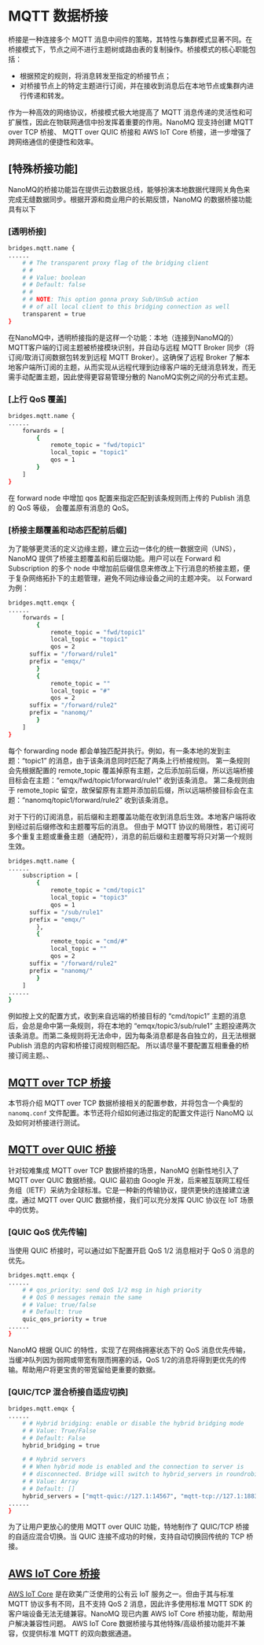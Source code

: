 # MQTT 数据桥接

桥接是一种连接多个 MQTT 消息中间件的策略，其特性与集群模式显著不同。在桥接模式下，节点之间不进行主题树或路由表的复制操作。桥接模式的核心职能包括：

- 根据预定的规则，将消息转发至指定的桥接节点；
- 对桥接节点上的特定主题进行订阅，并在接收到消息后在本地节点或集群内进行传递和转发。

作为一种高效的网络协议，桥接模式极大地提高了 MQTT 消息传递的灵活性和可扩展性，因此在物联网通信中扮发挥着重要的作用。NanoMQ 现支持创建 MQTT over TCP 桥接、 MQTT over QUIC 桥接和 AWS IoT Core 桥接，进一步增强了跨网络通信的便捷性和效率。

## [特殊桥接功能]
NanoMQ的桥接功能旨在提供云边数据总线，能够扮演本地数据代理网关角色来完成无缝数据同步。根据开源和商业用户的长期反馈，NanoMQ 的数据桥接功能具有以下

### [透明桥接]

```bash
bridges.mqtt.name {
......
	# # The transparent proxy flag of the bridging client
	# #
	# # Value: boolean
	# # Default: false
	# #
	# # NOTE: This option gonna proxy Sub/UnSub action
	# # of all local client to this bridging connection as well 
	transparent = true
}
```

在NanoMQ中，透明桥接指的是这样一个功能：本地（连接到NanoMQ的）MQTT客户端的订阅主题被桥接模块识别，并自动与远程 MQTT Broker 同步（将订阅/取消订阅数据包转发到远程 MQTT Broker）。这确保了远程 Broker 了解本地客户端所订阅的主题，从而实现从远程代理到边缘客户端的无缝消息转发，而无需手动配置主题，因此使得更容易管理分散的 NanoMQ实例之间的分布式主题。

### [上行 QoS 覆盖]
```bash
bridges.mqtt.name {
......
	forwards = [
		{
			remote_topic = "fwd/topic1"
			local_topic = "topic1"
			qos = 1
		}
	]
}
```
在 forward node 中增加 qos 配置来指定匹配到该条规则而上传的 Publish 消息的 QoS 等级， 会覆盖原有消息的 QoS。
### [桥接主题覆盖和动态匹配前后缀]

为了能够更灵活的定义边缘主题，建立云边一体化的统一数据空间（UNS），NanoMQ 提供了桥接主题覆盖和前后缀功能。用户可以在 Forward 和 Subscription 的多个 node 中增加前后缀信息来修改上下行消息的桥接主题，便于复杂网络拓扑下的主题管理，避免不同边缘设备之间的主题冲突。
以 Forward 为例：
```bash
bridges.mqtt.emqx {
......
	forwards = [
		{
			remote_topic = "fwd/topic1"
			local_topic = "topic1"
			qos = 2
      suffix = "/forward/rule1"
      prefix = "emqx/"
		}
		{
			remote_topic = ""
			local_topic = "#"
			qos = 2
      suffix = "/forward/rule2"
      prefix = "nanomq/"
		}
	]
}
```

每个 forwarding node 都会单独匹配并执行。例如，有一条本地的发到主题：“topic1” 的消息，由于该条消息同时匹配了两条上行桥接规则。
第一条规则会先根据配置的 remote_topic 覆盖掉原有主题，之后添加前后缀，所以远端桥接目标会在主题：“emqx/fwd/topic1/forward/rule1” 收到该条消息。 
第二条规则由于 remote_topic 留空，故保留原有主题并添加前后缀，所以远端桥接目标会在主题：“nanomq/topic1/forward/rule2” 收到该条消息。 

对于下行的订阅消息，前后缀和主题覆盖功能在收到消息后生效。本地客户端将收到经过前后缀修改和主题覆写后的消息。
但由于 MQTT 协议的局限性，若订阅可多个重复主题或重叠主题（通配符），消息的前后缀和主题覆写将只对第一个规则生效。

```bash
bridges.mqtt.name {
......
	subscription = [
		{
			remote_topic = "cmd/topic1"
			local_topic = "topic3"
			qos = 1
      suffix = "/sub/rule1"
      prefix = "emqx/"
		},
		{
			remote_topic = "cmd/#"
			local_topic = ""
			qos = 2
      suffix = "/forward/rule2"
      prefix = "nanomq/"
		}
	]
......
}
```

例如按上文的配置方式，收到来自远端的桥接目标的 “cmd/topic1” 主题的消息后，会总是命中第一条规则，将在本地的 “emqx/topic3/sub/rule1” 主题投递两次该条消息。而第二条规则将无法命中，因为每条消息都是各自独立的，且无法根据 Publish 消息的内容和桥接订阅规则相匹配。
所以请尽量不要配置互相重叠的桥接订阅主题。、

## [MQTT over TCP 桥接](./tcp-bridge.md)
本节将介绍 MQTT over TCP 数据桥接相关的配置参数，并将包含一个典型的 `nanomq.conf` 文件配置。本节还将介绍如何通过指定的配置文件运行 NanoMQ 以及如何对桥接进行测试。

## [MQTT over QUIC 桥接](./quic-bridge.md)
针对较难集成 MQTT over TCP 数据桥接的场景，NanoMQ 创新性地引入了 MQTT over QUIC 数据桥接。QUIC 最初由 Google 开发，后来被互联网工程任务组（IETF）采纳为全球标准。它是一种新的传输协议，提供更快的连接建立速度。通过 MQTT over QUIC 数据桥接，我们可以充分发挥 QUIC 协议在 IoT 场景中的优势。

### [QUIC QoS 优先传输]

当使用 QUIC 桥接时，可以通过如下配置开启 QoS 1/2 消息相对于 QoS 0 消息的优先。

```bash
bridges.mqtt.emqx {
......
	# # qos_priority: send QoS 1/2 msg in high priority
	# # QoS 0 messages remain the same
	# # Value: true/false
	# # Default: true
	quic_qos_priority = true
......
}
```
NanoMQ 根据 QUIC 的特性，实现了在网络拥塞状态下的 QoS 消息优先传输，当缓冲队列因为弱网或带宽有限而拥塞的话，QoS 1/2的消息将得到更优先的传输。帮助用户将更宝贵的带宽留给更重要的数据。

### [QUIC/TCP 混合桥接自适应切换]

```bash
bridges.mqtt.emqx {
......
	# # Hybrid bridging: enable or disable the hybrid bridging mode
	# # Value: True/False
	# # Default: False
	hybrid_bridging = true

	# # Hybrid servers
	# # When hybrid mode is enabled and the connection to server is
	# # disconnected. Bridge will switch to hybrid_servers in roundrobin.
	# # Value: Array
	# # Default: []
	hybrid_servers = ["mqtt-quic://127.1:14567", "mqtt-tcp://127.1:1883"]
......
}
```
为了让用户更放心的使用 MQTT over QUIC 功能，特地制作了 QUIC/TCP 桥接的自适应混合切换。当 QUIC 连接不成功的时候，支持自动切换回传统的 TCP 桥接。

## [AWS IoT Core 桥接](./aws-iot-core-bridge.md)

[AWS IoT Core](https://docs.aws.amazon.com/zh_cn/iot/latest/developerguide/protocols.html) 是在欧美广泛使用的公有云 IoT 服务之一。但由于其与标准 MQTT 协议多有不同，且不支持 QoS 2 消息，因此许多使用标准 MQTT SDK 的客户端设备无法无缝兼容。NanoMQ 现已内置 AWS IoT Core 桥接功能，帮助用户解决兼容性问题。
AWS IoT Core 数据桥接与其他特殊/高级桥接功能并不兼容，仅提供标准 MQTT 的双向数据通道。
